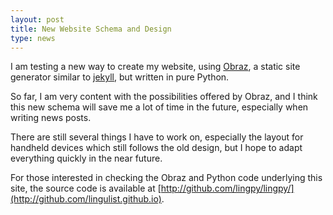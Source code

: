 ```yaml
---
layout: post
title: New Website Schema and Design 
type: news
---
```


I am testing a new way to create my website, using [Obraz](http://obraz.pirx.ru), a static site generator similar to [jekyll](http://jekyllrb.com/), but written in pure Python.

So far, I am very content with the possibilities offered by Obraz, and I think this new schema will save me a lot of time in the future, especially when writing news posts.
 
There are still several things I have to work on, especially the layout for handheld devices which still follows the old design, but I hope to adapt everything quickly in the near future.

For those interested in checking the Obraz and Python code underlying this site, the source code is available at [http://github.com/lingpy/lingpy/](http://github.com/lingulist.github.io).
